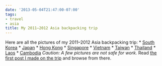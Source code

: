 ```yaml
---
date: '2013-05-04T21:47:00-07:00'
tags:
- travel
- asia
title: My 2011–2012 Asia backpacking trip
---
```


Here are all the pictures of my 2011–2012 Asia backpacking trip: * [South Korea](https://www.dropbox.com/gallery/18866064/1/South%20Korea%202011?h=9a5f74) * [Japan](https://www.dropbox.com/gallery/18866064/1/Japan%202011?h=6116ec) * [Hong Kong](https://www.dropbox.com/gallery/18866064/1/Hong%20Kong%202011?h=ed2cbc) * [Singapore](https://www.dropbox.com/gallery/18866064/1/Singapore%202011?h=4eca07) * [Vietnam](https://www.dropbox.com/gallery/18866064/1/Vietnam%202011?h=739f41) * [Taiwan](https://www.dropbox.com/gallery/18866064/1/Taiwan%202011?h=08fa88) * [Thailand](https://www.dropbox.com/gallery/18866064/1/Thailand%202012?h=47e9e9) * [Laos](https://www.dropbox.com/gallery/18866064/1/Laos%202012?h=133d12) * [Cambodia](https://www.dropbox.com/gallery/18866064/1/Cambodia%202012?h=a248de) *Caution: A few pictures are not safe for work.* Read [the first post I made on the trip](http://willfaught.com/post/11220505968/adventures-in-asia) and browse from there.
